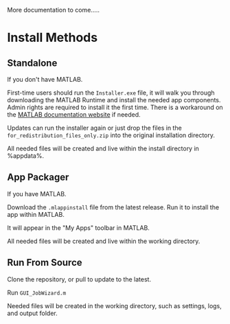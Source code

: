 More documentation to come.....


# Install Methods

## Standalone 
If you don't have MATLAB.

First-time users should run the `Installer.exe` file, it will walk you through downloading the MATLAB Runtime and install the needed app components. Admin rights are required to install it the first time. There is a workaround on the [MATLAB documentation website](https://www.mathworks.com/help/compiler/install-the-matlab-runtime.html) if needed.

Updates can run the installer again or just drop the files in the `for_redistribution_files_only.zip` into the original installation directory.

All needed files will be created and live within the install directory in %appdata%.


## App Packager
If you have MATLAB.

Download the `.mlappinstall` file from the latest release. Run it to install the app within MATLAB.

It will appear in the "My Apps" toolbar in MATLAB.

All needed files will be created and live within the working directory.


## Run From Source

Clone the repository, or pull to update to the latest.

Run `GUI_JobWizard.m`

Needed files will be created in the working directory, such as settings, logs, and output folder.


